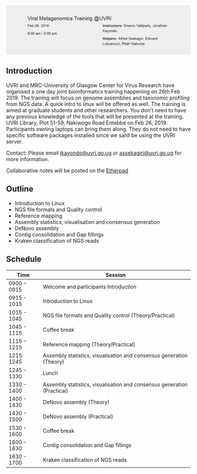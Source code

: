 
![alt text](assets/Capture.PNG?raw=true "header")


## **Introduction**

UVRI and MRC-University of Glasgow Center for Virus Research have organised a one day joint bioinformatics training happening on 26th Feb 2019. The training will focus on genome assemblies and taxonomic profiling from NGS data. A quick intro to linux will be offered as well.
The training is aimed at graduate students and other researchers. You don't need to have any previous knowledge of the tools that will be presented at the training.
UVRI Library, Plot 51-59, Nakiwogo Road Entebbe on Feb 26, 2019. Participants owning laptops can bring them along.
They do not need to have specific software packages installed since we sahll be using the UVRI server.

Contact: Please email <a href="jkayondo@uvri.go.ug">jkayondo@uvri.go.ug<a/> or <a href="assekagiri@uvri.go.ug">assekagiri@uvri.go.ug<a/> for more information.

Collaborative notes will be posted on the <a href="http://pad.software-carpentry.org/2019-02-19-uvri">Etherpad</a>


## **Outline**

* Introduction to Linux
* NGS file formats and Quality control
* Reference mapping
* Assembly statistics, visualisation and consensus generation
* DeNovo assembly
* Contig consolidation and Gap fillings
* Kraken classification of NGS reads

## **Schedule**

| Time  | Session|
| ------------- | ------------- |
|0900 - 0915 |     Welcome and participants Introduction|
|0915 - 1015 |     Introduction to Linux |
|1015 - 1045 |      NGS file formats and Quality control (Theory/Practical)
|1045 - 1115 |      Coffee break|
|1115 - 1215 |      Reference mapping (Theory/Practical)|
|1215: 1245 |     Assembly statistics, visualisation and consensus generation (Theory)|
|1245 - 1330 |      Lunch|
|1330 - 1400 |      Assembly statistics, visualisation and consensus generation (Practical)|
|1400 - 1430 |      DeNovo assembly (Theory)|
|1430 - 1500 |      DeNovo assembly (Practical)|
|1530 - 1600 |      Coffee break|
|1600 - 1630 |      Contig consolidation and Gap fillings|
|1630 - 1700 |      Kraken classification of NGS reads |





